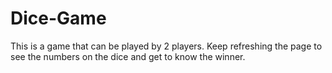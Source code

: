 # Dice-Game

This is a game that can be played by 2 players. Keep refreshing the page to see the numbers on the dice and get to know the winner. 
